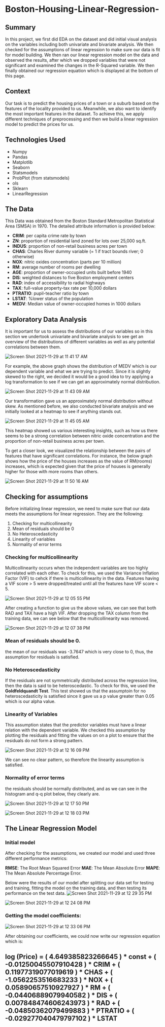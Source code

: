 # Boston-Housing-Linear-Regression-

## Summary

In this project, we first did EDA on the dataset and did initial visual analysis on the variables including both univariate and bivariate analysis. We then checked for the assumptions of linear regression to make sure our data is fit for model building. We then ran our linear regression model on the data and observed the results, after which we dropped variables that were not significant and examined the changes in the R-Squared variable. We then finally obtained our regression equation which is displayed at the bottom of this page. 


## Context

Our task is to predict the housing prices of a town or a suburb based on the features of the locality provided to us. Meanwhile, we also want to identify the most important features in the dataset. To achieve this, we apply different techniques of preprocessing and then we build a linear regression model to predict the prices for us. 

## Technologies Used

* Numpy
* Pandas
* Matplotlib
* Seaborn
* Statsmodels
* ProbPlot (from statsmodels)
* ols 
* Sklearn
* LinearRegression

## The Data

This Data was obtained from the Boston Standard Metropolitan Statistical Area (SMSA) in 1970. The detailed attribute information is provided below: 

* **CRIM**: per capita crime rate by town
* **ZN**: proportion of residential land zoned for lots over 25,000 sq.ft.
* **INDUS**: proportion of non-retail business acres per town
* **CHAS**: Charles River dummy variable (= 1 if tract bounds river; 0 otherwise)
* **NOX**: nitric oxides concentration (parts per 10 million)
* **RM**: average number of rooms per dwelling
* **AGE**: proportion of owner-occupied units built before 1940
* **DIS**: weighted distances to five Boston employment centers
* **RAD**: index of accessibility to radial highways
* **TAX**: full-value property-tax rate per 10,000 dollars
* **PTRATIO**: pupil-teacher ratio by town
* **LSTAT**: %lower status of the population
* **MEDV**: Median value of owner-occupied homes in 1000 dollars


## Exploratory Data Analysis

It is important for us to assess the distributions of our variables so in this section we undertook univariate and bivariate analysis to see get an overview of the distributions of different variables as well as any potential correlations between them. 

![Screen Shot 2021-11-29 at 11 41 17 AM](https://user-images.githubusercontent.com/88220704/143916722-350f2310-98c0-4c4f-8c49-115558cd79fc.png)

For example, the above graph shows the distribution of MEDV which is our dependent variable and what we are trying to predict. Since it is slightly skewed to the right, we decided it would be a good idea to try applying a log transformation to see if we can get an approximately normal distribution. 

![Screen Shot 2021-11-29 at 11 43 09 AM](https://user-images.githubusercontent.com/88220704/143916979-20bd8e3d-c4b4-49a4-a1be-dda849e076b2.png)

Our transformation gave us an approximately normal distribution without skew. As mentioned before, we also conducted bivariate analysis and we initially looked at a heatmap to see if anything stands out. 

![Screen Shot 2021-11-29 at 11 45 05 AM](https://user-images.githubusercontent.com/88220704/143917243-bb5fa390-74a3-4873-bcd6-7a87dcc94288.png)


This heatmap showed us various interesting insights, such as how us there seems to be a strong correlation between nitric oxide concentration and the proportion of non-retail business acres per town. 

To get a closer look, we visualized the relationship between the pairs of features that have significant correlations. For instance, the below graph shows how the price of the houses increases as the value of RM(rooms) increases, which is expected given that the price of houses is generally higher for those with more rooms than others. 

![Screen Shot 2021-11-29 at 11 50 16 AM](https://user-images.githubusercontent.com/88220704/143917982-a6d9fdaf-bc85-459e-b942-299c9b079d47.png)


## Checking for assumptions

Before initializing linear regression, we need to make sure that our data meets the assumptions for linear regression. They are the following: 

1. Checking for multicollinearity 
2. Mean of residuals should be 0
3. No Heteroscedasticity
4. Linearity of variables
5. Normality of error terms

### Checking for multicollinearity

Multicollinearity occurs when the independent variables are too highly correlated with each other. To check for this, we used the Variance Inflation Factor (VIF) to cehck if there is multicollinearity in the data. Features having a VIF score > 5 were dropped/treated until all the features have VIF score < 5. 

![Screen Shot 2021-11-29 at 12 05 55 PM](https://user-images.githubusercontent.com/88220704/143920032-c2408964-8646-4c13-9596-ecda9779b969.png)

After creating a function to give us the above values, we can see that both RAD and TAX have a high VIF. After dropping the TAX column from the training data, we can see below that the multicollinearity was removed.

![Screen Shot 2021-11-29 at 12 07 38 PM](https://user-images.githubusercontent.com/88220704/143920227-1cda0d7a-8279-41b3-a08d-fbb6126f0613.png)

### Mean of residuals should be 0. 

the mean of our residuals was -3.7647 which is very close to 0, thus, the assumption for residuals is satisfied. 

### No Heteroscedasticity 

If the residuals are not symmetrically distributed across the regression line, then the data is said to be heteroscedastic. To check for this, we used the **Goldfeldquandt Test**. This test showed us that the assumptoin for no heteroscedasticity is satisfied since it gave us a p value greater than 0.05 which is our alpha value. 

### Linearity of Variables

This assumption states that the predictor variables must have a linear relation with the dependent variable. We checked this assumption by plotting the residuals and fitting the values on on a plot to ensure that the residuals do not form a strong pattern. 

![Screen Shot 2021-11-29 at 12 16 09 PM](https://user-images.githubusercontent.com/88220704/143921304-439c85ad-b5a9-46a0-a1ef-163482f48799.png)

We can see no clear pattern, so therefore the linearity assumption is satisfied. 

### Normality of error terms

the residuals should be normally distributed, and as we can see in the histogram and q-q plot below, they clearly are. 

![Screen Shot 2021-11-29 at 12 17 50 PM](https://user-images.githubusercontent.com/88220704/143921512-ce46a0f5-4f14-4041-9911-1ae6871011f2.png)

![Screen Shot 2021-11-29 at 12 18 03 PM](https://user-images.githubusercontent.com/88220704/143921536-ab2daa77-f7a1-442b-a11b-37c42a2fb379.png)

## The Linear Regression Model

### Initial model 
After checking for the assumptions, we created our model and used three different performance metrics: 

**RMSE**: The Root Mean Squared Error 
**MAE**: The Mean Absolute Error
**MAPE**: The Mean Absolute Percentage Error. 

Below were the results of our model after splitting our data set for testing and training, fitting the model on the training data, and then testing its performance on the test data. 
![Screen Shot 2021-11-29 at 12 29 35 PM](https://user-images.githubusercontent.com/88220704/143922957-1c1274d3-e020-4a70-8932-aaa76b1069e9.png)



![Screen Shot 2021-11-29 at 12 24 08 PM](https://user-images.githubusercontent.com/88220704/143922283-3f50b58e-0aa9-4038-b2a9-fdb00cf2c251.png)


### Getting the model coefficients: 

![Screen Shot 2021-11-29 at 12 33 06 PM](https://user-images.githubusercontent.com/88220704/143923422-68187382-1227-405a-b2c8-04c72866a3a3.png)

After obtaining our coefficients, we could now write our regression equation which is: 

## log (Price) =	( 4.649385823266645 ) *  const + ( -0.01250045507910428 ) *  CRIM + ( 0.11977319077019619 ) *  CHAS + ( -1.0562253516683233 ) *  NOX + ( 0.05890657510927927 ) *  RM + ( -0.04406889079940582 ) *  DIS + ( 0.007848474606243973 ) *  RAD + ( -0.04850362079499883 ) *  PTRATIO + ( -0.029277040479797102 ) *  LSTAT



